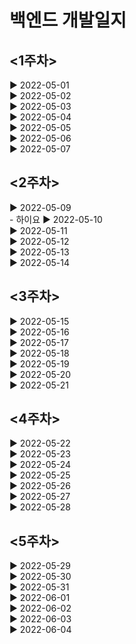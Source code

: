 <h1>백엔드 개발일지</h1>
<h2><1주차></h2>
▶ 2022-05-01<br>
▶ 2022-05-02<br>
▶ 2022-05-03<br>
▶ 2022-05-04<br>
▶ 2022-05-05<br>
▶ 2022-05-06<br>
▶ 2022-05-07<br>
<h2><2주차></h2>
▶ 2022-05-09<br>
- 하이요
▶ 2022-05-10<br>
▶ 2022-05-11<br>
▶ 2022-05-12<br>
▶ 2022-05-13<br>
▶ 2022-05-14<br>
<h2><3주차></h2>
▶ 2022-05-15<br>
▶ 2022-05-16<br>
▶ 2022-05-17<br>
▶ 2022-05-18<br>
▶ 2022-05-19<br>
▶ 2022-05-20<br>
▶ 2022-05-21<br>
<h2><4주차></h2>
▶ 2022-05-22<br>
▶ 2022-05-23<br>
▶ 2022-05-24<br>
▶ 2022-05-25<br>
▶ 2022-05-26<br>
▶ 2022-05-27<br>
▶ 2022-05-28<br>
<h2><5주차></h2>
▶ 2022-05-29<br>
▶ 2022-05-30<br>
▶ 2022-05-31<br>
▶ 2022-06-01<br>
▶ 2022-06-02<br>
▶ 2022-06-03<br>
▶ 2022-06-04<br>

